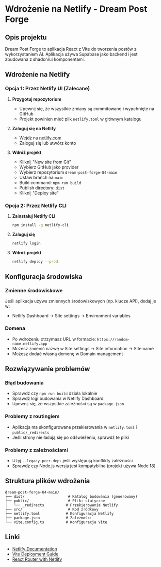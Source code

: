 # Wdrożenie na Netlify - Dream Post Forge

## Opis projektu
Dream Post Forge to aplikacja React z Vite do tworzenia postów z wykorzystaniem AI. Aplikacja używa Supabase jako backend i jest zbudowana z shadcn/ui komponentami.

## Wdrożenie na Netlify

### Opcja 1: Przez Netlify UI (Zalecane)

1. **Przygotuj repozytorium**
   - Upewnij się, że wszystkie zmiany są commitowane i wypchnięte na GitHub
   - Projekt powinien mieć plik `netlify.toml` w głównym katalogu

2. **Zaloguj się na Netlify**
   - Wejdź na [netlify.com](https://netlify.com)
   - Zaloguj się lub utwórz konto

3. **Wdróż projekt**
   - Kliknij "New site from Git"
   - Wybierz GitHub jako provider
   - Wybierz repozytorium `dream-post-forge-84-main`
   - Ustaw branch na `main`
   - Build command: `npm run build`
   - Publish directory: `dist`
   - Kliknij "Deploy site"

### Opcja 2: Przez Netlify CLI

1. **Zainstaluj Netlify CLI**
   ```bash
   npm install -g netlify-cli
   ```

2. **Zaloguj się**
   ```bash
   netlify login
   ```

3. **Wdróż projekt**
   ```bash
   netlify deploy --prod
   ```

## Konfiguracja środowiska

### Zmienne środowiskowe
Jeśli aplikacja używa zmiennych środowiskowych (np. klucze API), dodaj je w:
- Netlify Dashboard → Site settings → Environment variables

### Domena
- Po wdrożeniu otrzymasz URL w formacie: `https://random-name.netlify.app`
- Możesz zmienić nazwę w Site settings → Site information → Site name
- Możesz dodać własną domenę w Domain management

## Rozwiązywanie problemów

### Błąd budowania
- Sprawdź czy `npm run build` działa lokalnie
- Sprawdź logi budowania w Netlify Dashboard
- Upewnij się, że wszystkie zależności są w `package.json`

### Problemy z routingiem
- Aplikacja ma skonfigurowane przekierowania w `netlify.toml` i `public/_redirects`
- Jeśli strony nie ładują się po odświeżeniu, sprawdź te pliki

### Problemy z zależnościami
- Użyj `--legacy-peer-deps` jeśli występują konflikty zależności
- Sprawdź czy Node.js wersja jest kompatybilna (projekt używa Node 18)

## Struktura plików wdrożenia

```
dream-post-forge-84-main/
├── dist/                    # Katalog budowania (generowany)
├── public/                  # Pliki statyczne
│   └── _redirects          # Przekierowania Netlify
├── src/                     # Kod źródłowy
├── netlify.toml            # Konfiguracja Netlify
├── package.json            # Zależności
└── vite.config.ts          # Konfiguracja Vite
```

## Linki
- [Netlify Documentation](https://docs.netlify.com/)
- [Vite Deployment Guide](https://vitejs.dev/guide/static-deploy.html)
- [React Router with Netlify](https://docs.netlify.com/routing/redirects/rewrites-proxies/#history-pushstate-and-single-page-apps)
